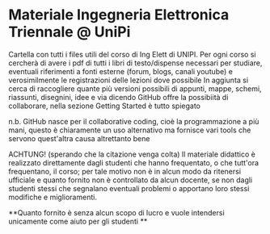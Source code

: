 # Materiale Ingegneria Elettronica Triennale @ UniPi

Cartella con tutti i files utili del corso di Ing Elett di UNIPI. Per ogni corso si cercherà di avere i pdf di tutti i libri di testo/dispense necessari per studiare, eventuali riferimenti a fonti esterne (forum, blogs, canali youtube) e verosimilmente le registrazioni delle lezioni dove possibile
In aggiunta si cerca di raccogliere quante più versioni possibili di appunti, mappe, schemi, riassunti, disegnini, idee e via dicendo
GitHub offre la possibiità di collaborare, nella sezione Getting Started è tutto spiegato

n.b. GitHub nasce per il collaborative coding, cioè la programmazione a più mani, questo è chiaramente un uso alternativo ma fornisce vari tools che servono quest'altra causa altrettanto bene

ACHTUNG! (sperando che la citazione venga colta)
Il materiale didattico è realizzato direttamente dagli studenti che hanno frequentato, o che tutt'ora frequentano, il corso; per tale motivo non è in alcun modo da ritenersi ufficiale e quanto fornito non è controllato da alcun docente, se non dagli studenti stessi che segnalano eventuali problemi o apportano loro stessi modifiche e miglioramenti. 

**Quanto fornito è senza alcun scopo di lucro e vuole intendersi unicamente come aiuto per gli studenti
**
